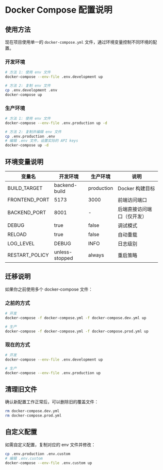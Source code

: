 # Docker Compose 配置说明

## 使用方法

现在项目使用单一的 `docker-compose.yml` 文件，通过环境变量控制不同环境的配置。

### 开发环境

```bash
# 方法 1: 使用 env 文件
docker-compose --env-file .env.development up

# 方法 2: 复制 env 文件
cp .env.development .env
docker-compose up
```

### 生产环境

```bash
# 方法 1: 使用 env 文件
docker-compose --env-file .env.production up -d

# 方法 2: 复制并编辑 env 文件
cp .env.production .env
# 编辑 .env 文件，设置实际的 API keys
docker-compose up -d
```

## 环境变量说明

| 变量名 | 开发环境 | 生产环境 | 说明 |
|-------|---------|---------|------|
| BUILD_TARGET | backend-build | production | Docker 构建目标 |
| FRONTEND_PORT | 5173 | 3000 | 前端访问端口 |
| BACKEND_PORT | 8001 | - | 后端直接访问端口（仅开发） |
| DEBUG | true | false | 调试模式 |
| RELOAD | true | false | 自动重载 |
| LOG_LEVEL | DEBUG | INFO | 日志级别 |
| RESTART_POLICY | unless-stopped | always | 重启策略 |

## 迁移说明

如果你之前使用多个 docker-compose 文件：

### 之前的方式
```bash
# 开发
docker-compose -f docker-compose.yml -f docker-compose.dev.yml up

# 生产
docker-compose -f docker-compose.yml -f docker-compose.prod.yml up
```

### 现在的方式
```bash
# 开发
docker-compose --env-file .env.development up

# 生产
docker-compose --env-file .env.production up
```

## 清理旧文件

确认新配置工作正常后，可以删除旧的覆盖文件：
```bash
rm docker-compose.dev.yml
rm docker-compose.prod.yml
```

## 自定义配置

如需自定义配置，复制对应的 env 文件并修改：
```bash
cp .env.production .env.custom
# 编辑 .env.custom
docker-compose --env-file .env.custom up
```